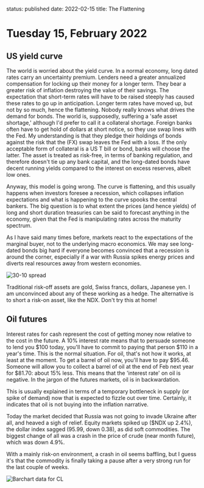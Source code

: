 status: published
date: 2022-02-15
title: The Flattening

# Tuesday 15, February 2022

## US yield curve

The world is worried about the yield curve.
In a normal economy, long dated rates carry an uncertainty premium.
Lenders need a greater annualized compensation for locking up their money for a longer term.
They bear a greater risk of inflation destroying the value of their savings.
The expectation that short-term rates will have to be raised steeply has caused these rates to go up in anticipation.
Longer term rates have moved up, but not by so much, hence the flattening. 
Nobody really knows what drives the demand for bonds.
The world is, supposedly, suffering a 'safe asset shortage,' although I'd prefer to call it a collateral shortage.
Foreign banks often have to get hold of dollars at short notice, so they use swap lines with the Fed.
My understanding is that they pledge their holdings of bonds against the risk that the (FX) swap leaves the Fed with a loss.
If the only acceptable form of collateral is a US T bill or bond, banks will choose the latter.
The asset is treated as risk-free, in terms of banking regulation, and therefore doesn't tie up any bank capital,
and the long-dated bonds have decent running yields compared to the interest on excess reserves, albeit low ones.

Anyway, this model is going wrong. The curve is flattening, and this usually happens when investors foresee a recession, which collapses inflation expectations and what is happening to the curve spooks the central bankers.
The big question is to what extent the prices (and hence yields) of long and short duration treasuries can be said to 
forecast anything in the economy, given that the Fed is manipulating rates across the maturity spectrum.

As I have said many times before, markets react to the expectations of the marginal buyer, not to the underlying macro economics.
We may see long-dated bonds big hard if everyone becomes convinced that a recession is around the corner, especially if a war with Russia spikes energy prices and diverts real resources away from western economies.

![30-10 spread](https://www.tradingview.com/x/SgztdKl0/)

Traditional risk-off assets are gold, Swiss francs, dollars, Japanese yen. 
I am unconvinced about any of these working as a hedge.
The alternative is to short a risk-on asset, like the NDX. 
Don't try this at home!

## Oil futures

Interest rates for cash represent the cost of getting money now relative to the cost in the future.
A 10% interest rate means that to persuade someone to lend you $100 today, you'll have to commit to paying that person $110 in a year's time.
This is the normal situation.
For oil, that's not how it works, at least at the moment. 
To get a barrel of oil now, you'll have to pay $95.46. 
Someone will allow you to collect a barrel of oil at the end of Feb next year for $81.70: about 15% less.
This means that the 'interest rate' on oil is negative.
In the jargon of the futures markets, oil is in backwardation.

This is usually explained in terms of a temporary bottleneck in supply (or spike of demand) now
that is expected to fizzle out over time.
Certainly, it indicates that oil is not buying into the inflation narrative.

Today the market decided that Russia was not going to invade Ukraine after all, and heaved a sigh of relief.
Equity markets spiked up ($NDX up 2.4%), 
the dollar index sagged (95.99, down 0.38),
as did soft commodities.
The biggest change of all was a crash in the price of crude (near month future), which was down 4.9%.

With a mainly risk-on environment, a crash in oil seems baffling, but I guess it's that the commodity is finally taking a pause after a very strong run for the last couple of weeks.

![Barchart data for CL]({attach}CLH22_Barchart_Interactive_Chart_02_15_2022.png)

